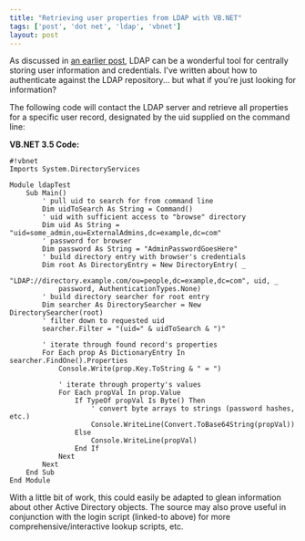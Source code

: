 ```yaml
---
title: "Retrieving user properties from LDAP with VB.NET"
tags: ['post', 'dot net', 'ldap', 'vbnet']
layout: post
---
```


As discussed in [an earlier
post](http://roadha.us/2008/08/ldap-authentication-with-vb-net/), LDAP
can be a wonderful tool for centrally storing user information and
credentials. I've written about how to authenticate against the LDAP
repository... but what if you're just looking for
information?<!--more-->

The following code will contact the LDAP server and retrieve all
properties for a specific user record, designated by the uid supplied on
the command line:

**VB.NET 3.5 Code:**

	#!vbnet
    Imports System.DirectoryServices

    Module ldapTest  
        Sub Main()  
            ' pull uid to search for from command line  
            Dim uidToSearch As String = Command()  
            ' uid with sufficient access to "browse" directory  
            Dim uid As String = "uid=some_admin,ou=ExternalAdmins,dc=example,dc=com"  
            ' password for browser  
            Dim password As String = "AdminPasswordGoesHere"  
            ' build directory entry with browser's credentials  
            Dim root As DirectoryEntry = New DirectoryEntry( _  
                "LDAP://directory.example.com/ou=people,dc=example,dc=com", uid, _  
                password, AuthenticationTypes.None)  
            ' build directory searcher for root entry  
            Dim searcher As DirectorySearcher = New DirectorySearcher(root)  
            ' filter down to requested uid  
            searcher.Filter = "(uid=" & uidToSearch & ")"

            ' iterate through found record's properties  
            For Each prop As DictionaryEntry In searcher.FindOne().Properties  
                Console.Write(prop.Key.ToString & " = ")

                ' iterate through property's values  
                For Each propVal In prop.Value  
                    If TypeOf propVal Is Byte() Then  
                        ' convert byte arrays to strings (password hashes, etc.)  
                        Console.WriteLine(Convert.ToBase64String(propVal))  
                    Else  
                        Console.WriteLine(propVal)  
                    End If  
                Next  
            Next  
        End Sub  
    End Module

With a little bit of work, this could easily be adapted to glean
information about other Active Directory objects. The source may also
prove useful in conjunction with the login script (linked-to above) for
more comprehensive/interactive lookup scripts, etc.
